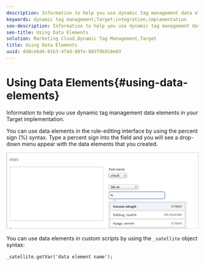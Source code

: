 ```yaml
---
description: Information to help you use dynamic tag management data elements in your Target implementation.
keywords: dynamic tag management;Target;integration;implementation
seo-description: Information to help you use dynamic tag management data elements in your Target implementation.
seo-title: Using Data Elements
solution: Marketing Cloud,Dynamic Tag Management,Target
title: Using Data Elements
uuid: dd8ce6d4-91b3-4f4d-88fe-803f0b918e03
---
```


# Using Data Elements{#using-data-elements}

Information to help you use dynamic tag management data elements in your Target implementation.

You can use data elements in the rule-editing interface by using the percent sign (%) syntax. Type a percent sign into the field and you will see a drop-down menu appear with the data elements that you created.

![](assets/percent_sign.png)

You can use data elements in custom scripts by using the `_satellite` object syntax: 

```
_satellite.getVar('data element name');
```

